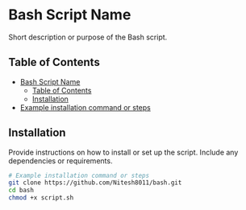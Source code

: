# Bash Script Name

Short description or purpose of the Bash script.

## Table of Contents

- [Bash Script Name](#bash-script-name)
  - [Table of Contents](#table-of-contents)
  - [Installation](#installation)
- [Example installation command or steps](#example-installation-command-or-steps)

## Installation

Provide instructions on how to install or set up the script. Include any dependencies or requirements.

```bash
# Example installation command or steps
git clone https://github.com/Nitesh8011/bash.git
cd bash
chmod +x script.sh